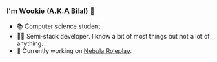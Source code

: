 ### I'm Wookie (A.K.A Bilal) 👋

<!--
**iamwookie/iamwookie** is a ✨ _special_ ✨ repository because its `README.md` (this file) appears on your GitHub profile.

Here are some ideas to get you started:

- 🔭 I’m currently working on ...
- 🌱 I’m currently learning ...
- 👯 I’m looking to collaborate on ...
- 🤔 I’m looking for help with ...
- 💬 Ask me about ...
- 📫 How to reach me: ...
- 😄 Pronouns: ...
- ⚡ Fun fact: ...
-->

- 📚 Computer science student.
- 👨‍💻 Semi-stack developer. I know a bit of most things but not a lot of anything.
- 🔭 Currently working on [Nebula Roleplay](https://github.com/NebulaProjectRP).
